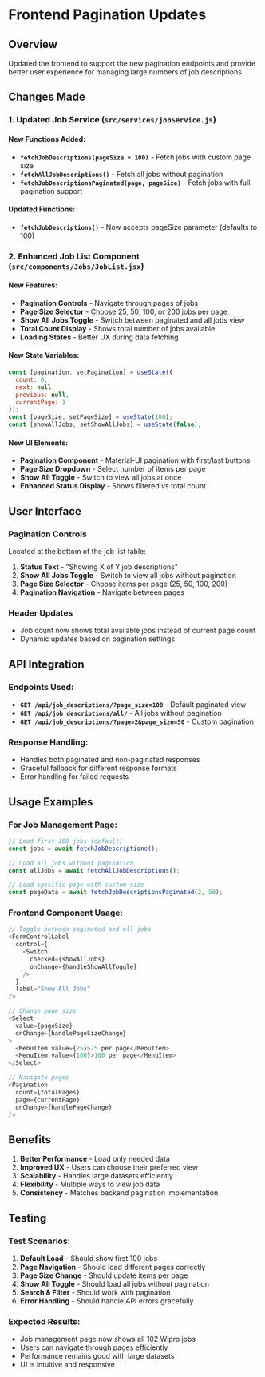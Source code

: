 # Frontend Pagination Updates

## Overview
Updated the frontend to support the new pagination endpoints and provide better user experience for managing large numbers of job descriptions.

## Changes Made

### 1. Updated Job Service (`src/services/jobService.js`)

#### New Functions Added:
- **`fetchJobDescriptions(pageSize = 100)`** - Fetch jobs with custom page size
- **`fetchAllJobDescriptions()`** - Fetch all jobs without pagination
- **`fetchJobDescriptionsPaginated(page, pageSize)`** - Fetch jobs with full pagination support

#### Updated Functions:
- **`fetchJobDescriptions()`** - Now accepts pageSize parameter (defaults to 100)

### 2. Enhanced Job List Component (`src/components/Jobs/JobList.jsx`)

#### New Features:
- **Pagination Controls** - Navigate through pages of jobs
- **Page Size Selector** - Choose 25, 50, 100, or 200 jobs per page
- **Show All Jobs Toggle** - Switch between paginated and all jobs view
- **Total Count Display** - Shows total number of jobs available
- **Loading States** - Better UX during data fetching

#### New State Variables:
```javascript
const [pagination, setPagination] = useState({
  count: 0,
  next: null,
  previous: null,
  currentPage: 1
});
const [pageSize, setPageSize] = useState(100);
const [showAllJobs, setShowAllJobs] = useState(false);
```

#### New UI Elements:
- **Pagination Component** - Material-UI pagination with first/last buttons
- **Page Size Dropdown** - Select number of items per page
- **Show All Toggle** - Switch to view all jobs at once
- **Enhanced Status Display** - Shows filtered vs total count

## User Interface

### Pagination Controls
Located at the bottom of the job list table:

1. **Status Text** - "Showing X of Y job descriptions"
2. **Show All Jobs Toggle** - Switch to view all jobs without pagination
3. **Page Size Selector** - Choose items per page (25, 50, 100, 200)
4. **Pagination Navigation** - Navigate between pages

### Header Updates
- Job count now shows total available jobs instead of current page count
- Dynamic updates based on pagination settings

## API Integration

### Endpoints Used:
- **`GET /api/job_descriptions/?page_size=100`** - Default paginated view
- **`GET /api/job_descriptions/all/`** - All jobs without pagination
- **`GET /api/job_descriptions/?page=2&page_size=50`** - Custom pagination

### Response Handling:
- Handles both paginated and non-paginated responses
- Graceful fallback for different response formats
- Error handling for failed requests

## Usage Examples

### For Job Management Page:
```javascript
// Load first 100 jobs (default)
const jobs = await fetchJobDescriptions();

// Load all jobs without pagination
const allJobs = await fetchAllJobDescriptions();

// Load specific page with custom size
const pageData = await fetchJobDescriptionsPaginated(2, 50);
```

### Frontend Component Usage:
```javascript
// Toggle between paginated and all jobs
<FormControlLabel
  control={
    <Switch
      checked={showAllJobs}
      onChange={handleShowAllToggle}
    />
  }
  label="Show All Jobs"
/>

// Change page size
<Select
  value={pageSize}
  onChange={handlePageSizeChange}
>
  <MenuItem value={25}>25 per page</MenuItem>
  <MenuItem value={100}>100 per page</MenuItem>
</Select>

// Navigate pages
<Pagination
  count={totalPages}
  page={currentPage}
  onChange={handlePageChange}
/>
```

## Benefits

1. **Better Performance** - Load only needed data
2. **Improved UX** - Users can choose their preferred view
3. **Scalability** - Handles large datasets efficiently
4. **Flexibility** - Multiple ways to view job data
5. **Consistency** - Matches backend pagination implementation

## Testing

### Test Scenarios:
1. **Default Load** - Should show first 100 jobs
2. **Page Navigation** - Should load different pages correctly
3. **Page Size Change** - Should update items per page
4. **Show All Toggle** - Should load all jobs without pagination
5. **Search & Filter** - Should work with pagination
6. **Error Handling** - Should handle API errors gracefully

### Expected Results:
- Job management page now shows all 102 Wipro jobs
- Users can navigate through pages efficiently
- Performance remains good with large datasets
- UI is intuitive and responsive 